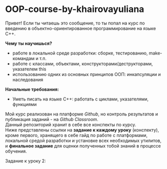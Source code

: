 # OOP-course-by-khairovayuliana
Привет! Если ты читаешь это сообщение, то ты попал на курс по введению в объектно-ориентированное программирование на языке C++. 

**Чему ты научишься?**

- работе в локальной среде разработки: сборке, тестированию, make-командам и т.п.
- работе с классами, объектами, конструкторами/деструкторами, указателем this
- использованию одних из основных принципов ООП: инкапсуляции и наследования

**Начальные требования:**
- Уметь писать на языке С++: работать с циклами, указателями, функциями

Мой курс реализован на платформе _Github_, но контроль результатов и публикация заданий - на _Github Classroom_.  
Данный репозиторий хранит в себе все конспекты по курсу.  
Ниже представлены ссылки на __задание к каждому уроку__ (конспекту), кроме первого, хранящего в себе гайд по работе с платформами, локальной средой разработки и установке всех необходимых утилитов, и __финальное задание__ для оценки полученных тобой знаний в процессе обучения.   

Задание к уроку 2:





